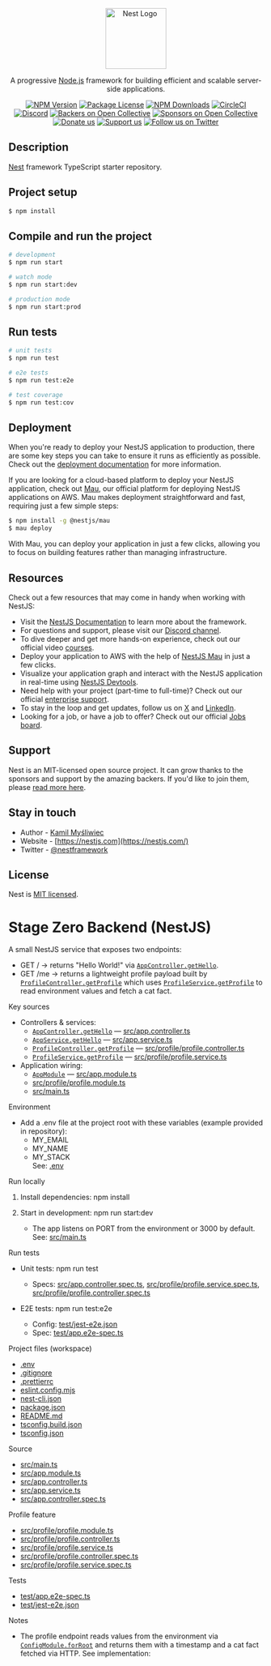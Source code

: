 <p align="center">
  <a href="http://nestjs.com/" target="blank"><img src="https://nestjs.com/img/logo-small.svg" width="120" alt="Nest Logo" /></a>
</p>

[circleci-image]: https://img.shields.io/circleci/build/github/nestjs/nest/master?token=abc123def456
[circleci-url]: https://circleci.com/gh/nestjs/nest

  <p align="center">A progressive <a href="http://nodejs.org" target="_blank">Node.js</a> framework for building efficient and scalable server-side applications.</p>
    <p align="center">
<a href="https://www.npmjs.com/~nestjscore" target="_blank"><img src="https://img.shields.io/npm/v/@nestjs/core.svg" alt="NPM Version" /></a>
<a href="https://www.npmjs.com/~nestjscore" target="_blank"><img src="https://img.shields.io/npm/l/@nestjs/core.svg" alt="Package License" /></a>
<a href="https://www.npmjs.com/~nestjscore" target="_blank"><img src="https://img.shields.io/npm/dm/@nestjs/common.svg" alt="NPM Downloads" /></a>
<a href="https://circleci.com/gh/nestjs/nest" target="_blank"><img src="https://img.shields.io/circleci/build/github/nestjs/nest/master" alt="CircleCI" /></a>
<a href="https://discord.gg/G7Qnnhy" target="_blank"><img src="https://img.shields.io/badge/discord-online-brightgreen.svg" alt="Discord"/></a>
<a href="https://opencollective.com/nest#backer" target="_blank"><img src="https://opencollective.com/nest/backers/badge.svg" alt="Backers on Open Collective" /></a>
<a href="https://opencollective.com/nest#sponsor" target="_blank"><img src="https://opencollective.com/nest/sponsors/badge.svg" alt="Sponsors on Open Collective" /></a>
  <a href="https://paypal.me/kamilmysliwiec" target="_blank"><img src="https://img.shields.io/badge/Donate-PayPal-ff3f59.svg" alt="Donate us"/></a>
    <a href="https://opencollective.com/nest#sponsor"  target="_blank"><img src="https://img.shields.io/badge/Support%20us-Open%20Collective-41B883.svg" alt="Support us"></a>
  <a href="https://twitter.com/nestframework" target="_blank"><img src="https://img.shields.io/twitter/follow/nestframework.svg?style=social&label=Follow" alt="Follow us on Twitter"></a>
</p>
  <!--[![Backers on Open Collective](https://opencollective.com/nest/backers/badge.svg)](https://opencollective.com/nest#backer)
  [![Sponsors on Open Collective](https://opencollective.com/nest/sponsors/badge.svg)](https://opencollective.com/nest#sponsor)-->

## Description

[Nest](https://github.com/nestjs/nest) framework TypeScript starter repository.

## Project setup

```bash
$ npm install
```

## Compile and run the project

```bash
# development
$ npm run start

# watch mode
$ npm run start:dev

# production mode
$ npm run start:prod
```

## Run tests

```bash
# unit tests
$ npm run test

# e2e tests
$ npm run test:e2e

# test coverage
$ npm run test:cov
```

## Deployment

When you're ready to deploy your NestJS application to production, there are some key steps you can take to ensure it runs as efficiently as possible. Check out the [deployment documentation](https://docs.nestjs.com/deployment) for more information.

If you are looking for a cloud-based platform to deploy your NestJS application, check out [Mau](https://mau.nestjs.com), our official platform for deploying NestJS applications on AWS. Mau makes deployment straightforward and fast, requiring just a few simple steps:

```bash
$ npm install -g @nestjs/mau
$ mau deploy
```

With Mau, you can deploy your application in just a few clicks, allowing you to focus on building features rather than managing infrastructure.

## Resources

Check out a few resources that may come in handy when working with NestJS:

- Visit the [NestJS Documentation](https://docs.nestjs.com) to learn more about the framework.
- For questions and support, please visit our [Discord channel](https://discord.gg/G7Qnnhy).
- To dive deeper and get more hands-on experience, check out our official video [courses](https://courses.nestjs.com/).
- Deploy your application to AWS with the help of [NestJS Mau](https://mau.nestjs.com) in just a few clicks.
- Visualize your application graph and interact with the NestJS application in real-time using [NestJS Devtools](https://devtools.nestjs.com).
- Need help with your project (part-time to full-time)? Check out our official [enterprise support](https://enterprise.nestjs.com).
- To stay in the loop and get updates, follow us on [X](https://x.com/nestframework) and [LinkedIn](https://linkedin.com/company/nestjs).
- Looking for a job, or have a job to offer? Check out our official [Jobs board](https://jobs.nestjs.com).

## Support

Nest is an MIT-licensed open source project. It can grow thanks to the sponsors and support by the amazing backers. If you'd like to join them, please [read more here](https://docs.nestjs.com/support).

## Stay in touch

- Author - [Kamil Myśliwiec](https://twitter.com/kammysliwiec)
- Website - [https://nestjs.com](https://nestjs.com/)
- Twitter - [@nestframework](https://twitter.com/nestframework)

## License

Nest is [MIT licensed](https://github.com/nestjs/nest/blob/master/LICENSE).

# Stage Zero Backend (NestJS)

A small NestJS service that exposes two endpoints:

- GET / -> returns "Hello World!" via [`AppController.getHello`](src/app.controller.ts).
- GET /me -> returns a lightweight profile payload built by [`ProfileController.getProfile`](src/profile/profile.controller.ts) which uses [`ProfileService.getProfile`](src/profile/profile.service.ts) to read environment values and fetch a cat fact.

Key sources
- Controllers & services:
  - [`AppController.getHello`](src/app.controller.ts) — [src/app.controller.ts](src/app.controller.ts)
  - [`AppService.getHello`](src/app.service.ts) — [src/app.service.ts](src/app.service.ts)
  - [`ProfileController.getProfile`](src/profile/profile.controller.ts) — [src/profile/profile.controller.ts](src/profile/profile.controller.ts)
  - [`ProfileService.getProfile`](src/profile/profile.service.ts) — [src/profile/profile.service.ts](src/profile/profile.service.ts)
- Application wiring:
  - [`AppModule`](src/app.module.ts) — [src/app.module.ts](src/app.module.ts)
  - [src/profile/profile.module.ts](src/profile/profile.module.ts)
  - [src/main.ts](src/main.ts)

Environment
- Add a .env file at the project root with these variables (example provided in repository):
  - MY_EMAIL
  - MY_NAME
  - MY_STACK  
  See: [.env](.env)

Run locally
1. Install dependencies:
   npm install

2. Start in development:
   npm run start:dev
   - The app listens on PORT from the environment or 3000 by default. See: [src/main.ts](src/main.ts)

Run tests
- Unit tests:
  npm run test
  - Specs: [src/app.controller.spec.ts](src/app.controller.spec.ts), [src/profile/profile.service.spec.ts](src/profile/profile.service.spec.ts), [src/profile/profile.controller.spec.ts](src/profile/profile.controller.spec.ts)

- E2E tests:
  npm run test:e2e
  - Config: [test/jest-e2e.json](test/jest-e2e.json)
  - Spec: [test/app.e2e-spec.ts](test/app.e2e-spec.ts)

Project files (workspace)
- [.env](.env)
- [.gitignore](.gitignore)
- [.prettierrc](.prettierrc)
- [eslint.config.mjs](eslint.config.mjs)
- [nest-cli.json](nest-cli.json)
- [package.json](package.json)
- [README.md](README.md)
- [tsconfig.build.json](tsconfig.build.json)
- [tsconfig.json](tsconfig.json)

Source
- [src/main.ts](src/main.ts)
- [src/app.module.ts](src/app.module.ts)
- [src/app.controller.ts](src/app.controller.ts)
- [src/app.service.ts](src/app.service.ts)
- [src/app.controller.spec.ts](src/app.controller.spec.ts)

Profile feature
- [src/profile/profile.module.ts](src/profile/profile.module.ts)
- [src/profile/profile.controller.ts](src/profile/profile.controller.ts)
- [src/profile/profile.service.ts](src/profile/profile.service.ts)
- [src/profile/profile.controller.spec.ts](src/profile/profile.controller.spec.ts)
- [src/profile/profile.service.spec.ts](src/profile/profile.service.spec.ts)

Tests
- [test/app.e2e-spec.ts](test/app.e2e-spec.ts)
- [test/jest-e2e.json](test/jest-e2e.json)

Notes
- The profile endpoint reads values from the environment via [`ConfigModule.forRoot`](src/app.module.ts) and returns them with a timestamp and a cat fact fetched via HTTP. See implementation:
